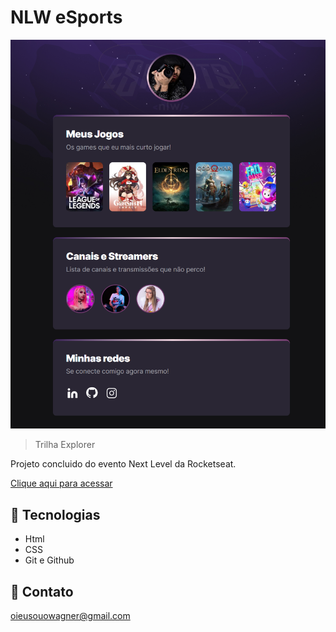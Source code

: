 # NLW eSports

![preview](./.github/preview.png)

>Trilha Explorer

Projeto concluido do evento Next Level da Rocketseat.

[ Clique aqui para acessar ](https:///oieusouowagner.github.io/nlw-esports-explorer/)


## 🚀 Tecnologias

- Html
- CSS
- Git e Github

## 🧙 Contato

oieusouowagner@gmail.com